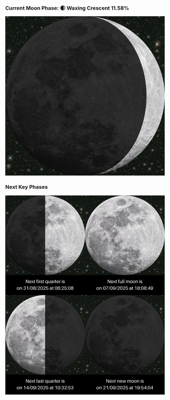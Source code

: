 ### Current Moon Phase: 🌒 Waxing Crescent 11.58%
![Moon Phase](moonphase.png)
### Next Key Phases
![Gallery](gallery.png)